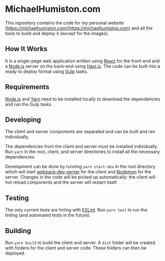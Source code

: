 # MichaelHumiston.com
This repository contains the code for my personal website [https://michaelhumiston.com](https://michaelhumiston.com)
and all the tools to build and deploy it (except for the images).

## How It Works
It is a single-page web application written using [React](https://facebook.github.io/react) for the front-end and a [Node.js](https://nodejs.org/en/) server on the back-end using [Hapi.js](https://hapijs.com/). The code can be built into a ready to deploy format using [Gulp](http://gulpjs.com) tasks.

## Requirements
[Node.js](https://nodejs.org/en) and [Yarn](https://yarnpkg.com/) need to be installed locally to download the dependencies and run the Gulp tasks.

## Developing
The client and server components are separated and can be built and ran individually.

The dependencies from the client and server must be installed individually. Run `yarn` in the root, client, and server directories to install all the necessary dependencies.

Development can be done by running `yarn start-dev` in the root directory which will start [webpack-dev-server](https://webpack.github.io/docs/webpack-dev-server.html) for the client and [Nodemon](https://nodemon.io/) for the server. Changes in the code will be picked up automatically: the client will hot reload components and the server will restart itself.

## Testing
The only current tests are linting with [ESLint](http://eslint.org/). Run `yarn test` to run the linting (and automated tests in the future).

## Building
Run `yarn build` to build the client and server. A `dist` folder will be created with folders for the client and server code. These folders can then be deployed.

